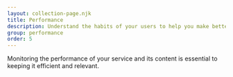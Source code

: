 ```yaml
---
layout: collection-page.njk
title: Performance
description: Understand the habits of your users to help you make better decisions about how to run your service.
group: performance
order: 5
---
```


Monitoring the performance of your service and its content is essential to keeping it efficient and relevant.
